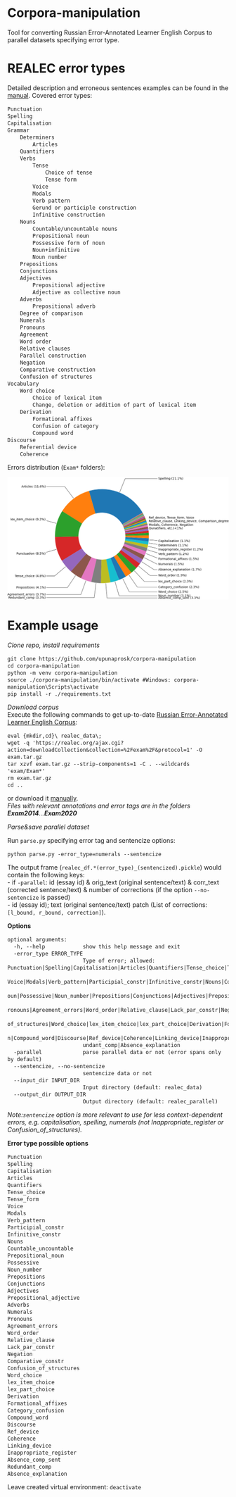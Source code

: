 # Corpora-manipulation

Tool for converting Russian Error-Annotated Learner English Corpus to parallel datasets specifying error type.

# REALEC error types

Detailed description and erroneous sentences examples can be found in the [manual](https://realec.org/REALEC_annotation_manual.pdf).
Covered error types:

	Punctuation
	Spelling
	Capitalisation
	Grammar
		Determiners
			Articles
		Quantifiers
		Verbs
			Tense
				Choice of tense
				Tense form
			Voice
			Modals
			Verb pattern
			Gerund or participle construction
			Infinitive construction
		Nouns
			Countable/uncountable nouns
			Prepositional noun
			Possessive form of noun
			Noun+infinitive
			Noun number
		Prepositions
		Conjunctions
		Adjectives
			Prepositional adjective
			Adjective as collective noun
		Adverbs
			Prepositional adverb
		Degree of comparison
		Numerals
		Pronouns
		Agreement
		Word order
		Relative clauses
		Parallel construction
		Negation
		Comparative construction
		Confusion of structures
	Vocabulary
		Word choice
			Choice of lexical item
			Change, deletion or addition of part of lexical item
		Derivation
			Formational affixes
			Confusion of category
			Compound word
	Discourse
		Referential device
		Coherence


Errors distribution (```Exam*``` folders):


![Alt text](corpus_stat.png)


# Example usage

_Clone repo, install requirements_
```
git clone https://github.com/upunaprosk/corpora-manipulation
cd corpora-manipulation
python -m venv corpora-manipulation
source ./corpora-manipulation/bin/activate #Windows: corpora-manipulation\Scripts\activate
pip install -r ./requirements.txt
```
_Download corpus_  
Execute the following commands to get up-to-date [Russian Error-Annotated Learner English Corpus](https://realec.org):
```
eval {mkdir,cd}\ realec_data\;
wget -q 'https://realec.org/ajax.cgi?action=downloadCollection&collection=%2Fexam%2F&protocol=1' -O exam.tar.gz
tar xzvf exam.tar.gz --strip-components=1 -C . --wildcards 'exam/Exam*'
rm exam.tar.gz
cd ..
```
or download it [manually](https://realec.org).   
*Files with relevant annotations and error tags are in the folders __Exam2014__...__Exam2020__*



_Parse&save parallel dataset_

Run ```parse.py``` specifying error tag and sentencize options: 
```
python parse.py -error_type=numerals --sentencize
```
The output frame (```realec_df.*(error_type)_(sentencized).pickle```) would contain the following keys:  
	- if ```-parallel```: id (essay id) & orig_text (original sentence/text) & corr_text (corrected sentence/text) & number of corrections (if the option ```--no-sentencize``` is passed)  
	- id (essay id); text (original sentence/text)	patch (List of corrections: ```[l_bound, r_bound, correction]```).   

**Options** 

```
optional arguments:
  -h, --help            show this help message and exit
  -error_type ERROR_TYPE
                        Type of error; allowed: Punctuation|Spelling|Capitalisation|Articles|Quantifiers|Tense_choice|Tense_form|
                        Voice|Modals|Verb_pattern|Participial_constr|Infinitive_constr|Nouns|Countable_uncountable|Prepositional_n
                        oun|Possessive|Noun_number|Prepositions|Conjunctions|Adjectives|Prepositional_adjective|Adverbs|Numerals|P
                        ronouns|Agreement_errors|Word_order|Relative_clause|Lack_par_constr|Negation|Comparative_constr|Confusion_
                        of_structures|Word_choice|lex_item_choice|lex_part_choice|Derivation|Formational_affixes|Category_confusio
                        n|Compound_word|Discourse|Ref_device|Coherence|Linking_device|Inappropriate_register|Absence_comp_sent|Red
                        undant_comp|Absence_explanation
  -parallel             parse parallel data or not (error spans only by default)
  --sentencize, --no-sentencize
                        sentencize data or not
  --input_dir INPUT_DIR
                        Input directory (default: realec_data)
  --output_dir OUTPUT_DIR
                        Output directory (default: realec_parallel)

```
*Note:```sentencize``` option is more relevant to use for less context-dependent errors, e.g. capitalisation, spelling, numerals (not Inappropriate_register or Confusion_of_structures).*

**Error type possible options**
```
Punctuation
Spelling
Capitalisation
Articles
Quantifiers
Tense_choice
Tense_form
Voice
Modals
Verb_pattern
Participial_constr
Infinitive_constr
Nouns
Countable_uncountable
Prepositional_noun
Possessive
Noun_number
Prepositions
Conjunctions
Adjectives
Prepositional_adjective
Adverbs
Numerals
Pronouns
Agreement_errors
Word_order
Relative_clause
Lack_par_constr
Negation
Comparative_constr
Confusion_of_structures
Word_choice
lex_item_choice
lex_part_choice
Derivation
Formational_affixes
Category_confusion
Compound_word
Discourse
Ref_device
Coherence
Linking_device
Inappropriate_register
Absence_comp_sent
Redundant_comp
Absence_explanation
```

Leave created virtual environment: ```deactivate```

